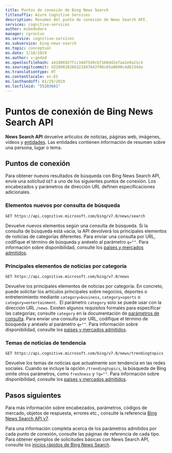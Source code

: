 ```yaml
---
title: Puntos de conexión de Bing News Search
titlesuffix: Azure Cognitive Services
description: Resumen del punto de conexión de News Search API.
services: cognitive-services
author: mikedodaro
manager: cgronlun
ms.service: cognitive-services
ms.subservice: bing-news-search
ms.topic: conceptual
ms.date: 1/10/2019
ms.author: v-gedod
ms.openlocfilehash: a41886927fcc34d7549cbf160dd2e7aa2e9a21c4
ms.sourcegitcommit: d3200828266321847643f06c65a0698c4d6234da
ms.translationtype: HT
ms.contentlocale: es-ES
ms.lasthandoff: 01/29/2019
ms.locfileid: "55203681"
---
```

# <a name="bing-news-search-api-endpoints"></a>Puntos de conexión de Bing News Search API

**News Search API** devuelve artículos de noticias, páginas web, imágenes, vídeos y [entidades](https://docs.microsoft.com/azure/cognitive-services/bing-entities-search/search-the-web). Las entidades contienen información de resumen sobre una persona, lugar o tema.

## <a name="endpoints"></a>Puntos de conexión

Para obtener nuevos resultados de búsqueda con Bing News Search API, envíe una solicitud `GET` a uno de los siguientes puntos de conexión. Los encabezados y parámetros de dirección URL definen especificaciones adicionales.

### <a name="news-items-by-search-query"></a>Elementos nuevos por consulta de búsqueda

```
GET https://api.cognitive.microsoft.com/bing/v7.0/news/search
```

Devuelve nuevos elementos según una consulta de búsqueda. Si la consulta de búsqueda está vacía, la API devolverá los principales elementos de noticias de categorías diferentes. Para enviar una consulta por URL, codifique el término de búsqueda y anéxelo al parámetro `q=""`. Para información sobre disponibilidad, consulte los [países y mercados admitidos](language-support.md#supported-markets-for-news-search-endpoint).

### <a name="top-news-items-by-category"></a>Principales elementos de noticias por categoría

```
GET https://api.cognitive.microsoft.com/bing/v7.0/news  
```

Devuelve los principales elementos de noticias por categoría. En concreto, puede solicitar los artículos principales sobre negocios, deportes o entretenimiento mediante `category=business`, `category=sports` o `category=entertainment`.  El parámetro `category` solo se puede usar con la dirección URL `/news`. Existen algunos requisitos formales para especificar las categorías; consulte `category` en la documentación de [parámetros de consulta](https://docs.microsoft.com/rest/api/cognitiveservices/bing-news-api-v7-reference#query-parameters). Para enviar una consulta por URL, codifique el término de búsqueda y anéxelo al parámetro `q=""`. Para información sobre disponibilidad, consulte los [países y mercados admitidos](language-support.md#supported-markets-for-news-endpoint).

### <a name="trending-news-topics"></a>Temas de noticias de tendencia 

```
GET https://api.cognitive.microsoft.com/bing/v7.0/news/trendingtopics
```

Devuelve los temas de noticias que actualmente son tendencia en las redes sociales. Cuando se incluye la opción `/trendingtopics`, la búsqueda de Bing omite otros parámetros, como `freshness` y `?q=""`. Para información sobre disponibilidad, consulte los [países y mercados admitidos](language-support.md#supported-markets-for-news-trending-endpoint).

## <a name="next-steps"></a>Pasos siguientes

Para más información sobre encabezados, parámetros, códigos de mercado, objetos de respuesta, errores etc., consulte la referencia [Bing News Search API v7](https://docs.microsoft.com/rest/api/cognitiveservices/bing-news-api-v7-reference).

Para una información completa acerca de los parámetros admitidos por cada punto de conexión, consulte las páginas de referencia de cada tipo.
Para obtener ejemplos de solicitudes básicas con News Search API, consulte los [inicios rápidos de Bing News Search](https://docs.microsoft.com/azure/cognitive-services/bing-news-search).
